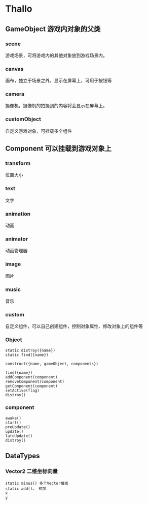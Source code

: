 # Thallo

## GameObject 游戏内对象的父类

### scene
游戏场景，可将游戏内的其他对象放到游戏场景内。

### canvas
画布，独立于场景之外，显示在屏幕上，可用于按钮等

### camera
摄像机，摄像机的拍摄到的内容将会显示在屏幕上。

### customObject
自定义游戏对象，可挂载多个组件


## Component 可以挂载到游戏对象上

### transform
位置大小

### text
文字

### animation
动画

### animator
动画管理器

### image
图片

### music
音乐

### custom
自定义组件，可以自己创建组件，控制对象属性、修改对象上的组件等


### Object
	static distroy({name})
	static find({name})

	construct({name, gameObject, components})

	find({name})
	addComponent(component)
	removeComponent(component)
	getComponent(component)
	setActive(flag)
	distroy()

### component
	awake()
	start()
	preUpdate()
	update()
	lateUpdate()
	distroy()

## DataTypes

### Vector2 二维坐标向量
	static minus() 多个Vector相减
	static add()。 相加
	x
	y



